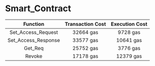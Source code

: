 # Smart_Contract




| Function        | Transaction Cost           | Execution Cost  |
| :-------------: |:-------------:| :-----:|
| Set_Access_Request     | 32664 gas | 9728 gas |
| Set_Access_Response     | 33577 gas |  10641 gas |
| Get_Req | 25752 gas     |   3776 gas |
| Revoke | 17178 gas  | 12379 gas | 
